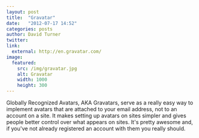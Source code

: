 ```yaml
---
layout: post
title:  "Gravatar"
date:   "2012-07-17 14:52"
categories: posts
author: David Turner
twitter:
link:
  external: http://en.gravatar.com/
image:
  featured:
    src: /img/gravatar.jpg
    alt: Gravatar
    width: 1000
    height: 300
---
```

Globally Recognized Avatars, AKA Gravatars, serve as a really easy way to implement avatars that are attached to your email address, not to an account on a site. It makes setting up avatars on sites simpler and gives people better control over what appears on sites. It's pretty awesome and, if you've not already registered an account with them you really should.